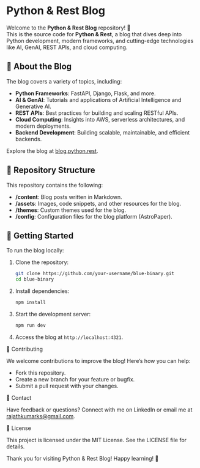 # Python & Rest Blog

Welcome to the **Python & Rest Blog** repository! 🚀  
This is the source code for **Python & Rest**, a blog that dives deep into Python development, modern frameworks, and cutting-edge technologies like AI, GenAI, REST APIs, and cloud computing.

## 🌟 About the Blog

The blog covers a variety of topics, including:

- **Python Frameworks**: FastAPI, Django, Flask, and more.
- **AI & GenAI**: Tutorials and applications of Artificial Intelligence and Generative AI.
- **REST APIs**: Best practices for building and scaling RESTful APIs.
- **Cloud Computing**: Insights into AWS, serverless architectures, and modern deployments.
- **Backend Development**: Building scalable, maintainable, and efficient backends.

Explore the blog at [blog.python.rest](https://blog.python.rest).

## 📂 Repository Structure

This repository contains the following:

- **/content**: Blog posts written in Markdown.
- **/assets**: Images, code snippets, and other resources for the blog.
- **/themes**: Custom themes used for the blog.
- **/config**: Configuration files for the blog platform (AstroPaper).

## 🚀 Getting Started

To run the blog locally:

1. Clone the repository:

   ```bash
   git clone https://github.com/your-username/blue-binary.git
   cd blue-binary
   ```

2. Install dependencies:

   ```bash
   npm install
   ```

3. Start the development server:

   ```bash
   npm run dev
   ```

4. Access the blog at `http://localhost:4321`.    

🤝 Contributing

We welcome contributions to improve the blog! Here’s how you can help:

- Fork this repository.
- Create a new branch for your feature or bugfix.
- Submit a pull request with your changes.

📧 Contact

Have feedback or questions? Connect with me on LinkedIn or email me at rajathkumarks@gmail.com.

📜 License

This project is licensed under the MIT License. See the LICENSE file for details.

Thank you for visiting Python & Rest Blog! Happy learning! 🎉
